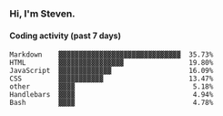 ### Hi, I'm Steven.

#### Coding activity (past 7 days)
```
Markdown    ▓▓▓▓▓▓▓▓▓▓▓▓▓▓▓▓▓▓▓▓▓▓▓▓▓▓▓▓▓▓  35.73%
HTML        ▓▓▓▓▓▓▓▓▓▓▓▓▓▓▓▓                19.80%
JavaScript  ▓▓▓▓▓▓▓▓▓▓▓▓▓                   16.09%
CSS         ▓▓▓▓▓▓▓▓▓▓▓                     13.47%
other       ▓▓▓▓                             5.18%
Handlebars  ▓▓▓▓                             4.94%
Bash        ▓▓▓▓                             4.78%
```
